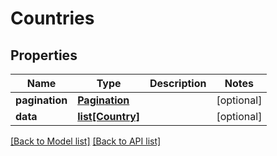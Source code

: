 # Countries

## Properties
Name | Type | Description | Notes
------------ | ------------- | ------------- | -------------
**pagination** | [**Pagination**](#Pagination) |  | [optional] 
**data** | [**list[Country]**](#Country) |  | [optional] 

[[Back to Model list]](#documentation-for-models) [[Back to API list]](#documentation-for-api-endpoints)


